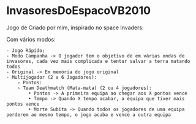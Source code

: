 # InvasoresDoEspacoVB2010

Jogo de Criado por mim, inspirado no space Invaders:

Com vários modos:

	- Jogo Rápido;
	- Modo Campanha -> O jogador tem o objetivo de em várias ondas de invasores, cada vez mais complicada e tentar salvar a terra matando todos
	- Original -> Em memória do jogo original
	- Multijogador (2 a 6 Jogadores):
		› Pontos:
		› Team Deathmatch (Mata-mata) (2 ou 4 jogadores):
			• Pontos -> A primeira equipa ao chegar aos X pontos vence
			• Tempo -> Quando X tempo acabar, a equipa que tiver mais pontos vence
			• Morte Subita -> Quando todos os jogadores de uma equipa perderem ao mesmo tempo, o jogo acaba e vence a outra equipa
